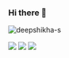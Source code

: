 ### Hi there 👋
<p align="left"> <img src="https://komarev.com/ghpvc/?username=deepshikha-s&label=Profile%20views&color=0e75b6&style=flat" alt="deepshikha-s" /> </p>
<img align="center" src="https://github-readme-stats.vercel.app/api/?username=deepshikha-s&theme=dark" />
<img align="center" src="https://github-readme-stats.vercel.app/api/top-langs/?username=deepshikha-s&theme=dark" />
<img align = "center" src="https://github-readme-streak-stats.herokuapp.com/?user=deepshikha-s&theme=vision-friendly-dark" />
<!--
**deepshikha-s/deepshikha-s** is a ✨ _special_ ✨ repository because its `README.md` (this file) appears on your GitHub profile.

Here are some ideas to get you started:

- 🔭 I’m currently working on ...
- 🌱 I’m currently learning ...
- 👯 I’m looking to collaborate on ...
- 🤔 I’m looking for help with ...
- 💬 Ask me about ...
- 📫 How to reach me: ...
- 😄 Pronouns: ...
- ⚡ Fun fact: ...
-->
